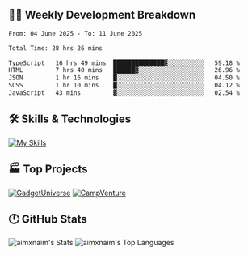 

## 🧑‍💻 Weekly Development Breakdown

<!--START_SECTION:waka-->

```txt
From: 04 June 2025 - To: 11 June 2025

Total Time: 28 hrs 26 mins

TypeScript   16 hrs 49 mins  ██████████████▓░░░░░░░░░░   59.18 %
HTML         7 hrs 40 mins   ██████▓░░░░░░░░░░░░░░░░░░   26.96 %
JSON         1 hr 16 mins    █░░░░░░░░░░░░░░░░░░░░░░░░   04.50 %
SCSS         1 hr 10 mins    █░░░░░░░░░░░░░░░░░░░░░░░░   04.12 %
JavaScript   43 mins         ▓░░░░░░░░░░░░░░░░░░░░░░░░   02.54 %
```

<!--END_SECTION:waka-->

## 🛠️ Skills & Technologies

[![My Skills](https://skillicons.dev/icons?i=angular,react,docker,mongodb,nodejs,express,github,bootstrap,prisma,postman,postgres&perline=8)](https://skillicons.dev)

## 🏭 Top Projects

[![GadgetUniverse](https://github-readme-stats.vercel.app/api/pin/?username=aimxnaim&repo=GadgetUniverse&theme=dark)](https://github.com/aimxnaim/GadgetUniverse)
[![CampVenture](https://github-readme-stats.vercel.app/api/pin/?username=aimxnaim&repo=CampVenture&theme=dark)](https://github.com/aimxnaim/CampVenture)

## 🕛 GitHub Stats

![aimxnaim's Stats](https://github-readme-stats.vercel.app/api?username=aimxnaim&theme=tokyonight&show_icons=true&hide_border=true&count_private=true)
![aimxnaim's Top Languages](https://github-readme-stats.vercel.app/api/top-langs/?username=aimxnaim&theme=tokyonight&show_icons=true&hide_border=true&layout=compact)




